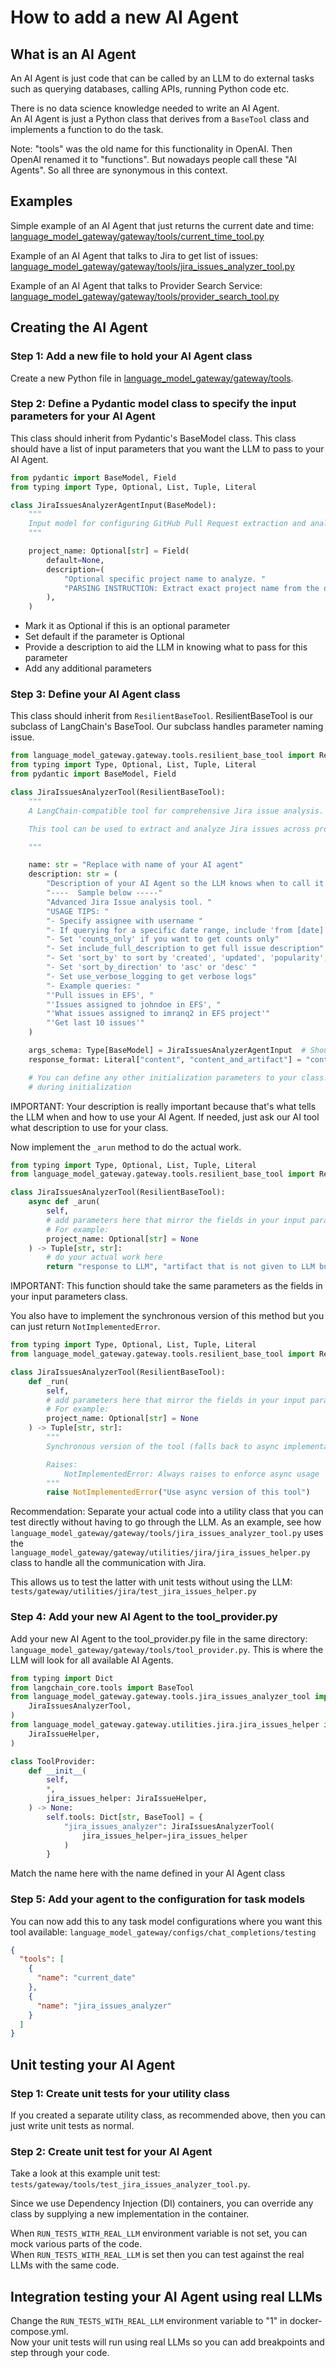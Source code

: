 # How to add a new AI Agent

## What is an AI Agent
An AI Agent is just code that can be called by an LLM to do external tasks such as querying databases, calling APIs, running Python code etc.

There is no data science knowledge needed to write an AI Agent.  
An AI Agent is just a Python class that derives from a `BaseTool` class and implements a function to do the task.

Note: "tools" was the old name for this functionality in OpenAI.  Then OpenAI renamed it to "functions".  But nowadays people call these "AI Agents".  So all three are synonymous in this context.


## Examples
Simple example of an AI Agent that just returns the current date and time:
[language_model_gateway/gateway/tools/current_time_tool.py](language_model_gateway/gateway/tools/current_time_tool.py)

Example of an AI Agent that talks to Jira to get list of issues: 
[language_model_gateway/gateway/tools/jira_issues_analyzer_tool.py](language_model_gateway/gateway/tools/jira_issues_analyzer_tool.py)

Example of an AI Agent that talks to Provider Search Service: 
[language_model_gateway/gateway/tools/provider_search_tool.py](language_model_gateway/gateway/tools/provider_search_tool.py)


## Creating the AI Agent
### Step 1: Add a new file to hold your AI Agent class
Create a new Python file in [language_model_gateway/gateway/tools](language_model_gateway/gateway/tools).  

### Step 2: Define a Pydantic model class to specify the input parameters for your AI Agent
This class should inherit from Pydantic's BaseModel class.  This class should have a list of input parameters that you want the LLM to pass to your AI Agent.

```python
from pydantic import BaseModel, Field
from typing import Type, Optional, List, Tuple, Literal

class JiraIssuesAnalyzerAgentInput(BaseModel):
    """
    Input model for configuring GitHub Pull Request extraction and analysis.
    """

    project_name: Optional[str] = Field(
        default=None,
        description=(
            "Optional specific project name to analyze. "
            "PARSING INSTRUCTION: Extract exact project name from the query if query specifies a project name. "
        ),
    )
```
- Mark it as Optional if this is an optional parameter
- Set default if the parameter is Optional
- Provide a description to aid the LLM in knowing what to pass for this parameter
- Add any additional parameters


### Step 3: Define your AI Agent class
This class should inherit from `ResilientBaseTool`. ResilientBaseTool is our subclass of LangChain's BaseTool.  Our subclass handles parameter naming issue.

```python
from language_model_gateway.gateway.tools.resilient_base_tool import ResilientBaseTool
from typing import Type, Optional, List, Tuple, Literal
from pydantic import BaseModel, Field

class JiraIssuesAnalyzerTool(ResilientBaseTool):
    """
    A LangChain-compatible tool for comprehensive Jira issue analysis.

    This tool can be used to extract and analyze Jira issues across projects and assignees.

    """

    name: str = "Replace with name of your AI agent"
    description: str = (
        "Description of your AI Agent so the LLM knows when to call it."
        "----  Sample below -----"
        "Advanced Jira Issue analysis tool. "
        "USAGE TIPS: "
        "- Specify assignee with username "
        "- If querying for a specific date range, include 'from [date] to [date]' "
        "- Set 'counts_only' if you want to get counts only"
        "- Set include_full_description to get full issue description"
        "- Set 'sort_by' to sort by 'created', 'updated', 'popularity', or 'long-running' "
        "- Set 'sort_by_direction' to 'asc' or 'desc' "
        "- Set use_verbose_logging to get verbose logs"
        "- Example queries: "
        "'Pull issues in EFS', "
        "'Issues assigned to johndoe in EFS', "
        "'What issues assigned to imranq2 in EFS project'"
        "'Get last 10 issues'"
    )

    args_schema: Type[BaseModel] = JiraIssuesAnalyzerAgentInput  # Should be the input parameters class you created above
    response_format: Literal["content", "content_and_artifact"] = "content_and_artifact"

    # You can define any other initialization parameters to your class.  These are not passed by the LLM but we can pass them 
    # during initialization
```
IMPORTANT: Your description is really important because that's what tells the LLM when and how to use your AI Agent.
If needed, just ask our AI tool what description to use for your class.

Now implement the `_arun` method to do the actual work.
```python
from typing import Type, Optional, List, Tuple, Literal
from language_model_gateway.gateway.tools.resilient_base_tool import ResilientBaseTool

class JiraIssuesAnalyzerTool(ResilientBaseTool):
    async def _arun(
        self,
        # add parameters here that mirror the fields in your input parameters class
        # For example:
        project_name: Optional[str] = None
    ) -> Tuple[str, str]:
        # do your actual work here
        return "response to LLM", "artifact that is not given to LLM but shown in the UI"
```
IMPORTANT: This function should take the same parameters as the fields in your input parameters class.

You also have to implement the synchronous version of this method but you can just return `NotImplementedError`.
```python
from typing import Type, Optional, List, Tuple, Literal
from language_model_gateway.gateway.tools.resilient_base_tool import ResilientBaseTool

class JiraIssuesAnalyzerTool(ResilientBaseTool):
    def _run(
        self,
        # add parameters here that mirror the fields in your input parameters class
        # For example:
        project_name: Optional[str] = None
    ) -> Tuple[str, str]:
        """
        Synchronous version of the tool (falls back to async implementation).

        Raises:
            NotImplementedError: Always raises to enforce async usage
        """
        raise NotImplementedError("Use async version of this tool")

```

Recommendation: Separate your actual code into a utility class that you can test directly without having to go through the LLM.
As an example, see how `language_model_gateway/gateway/tools/jira_issues_analyzer_tool.py` uses 
the `language_model_gateway/gateway/utilities/jira/jira_issues_helper.py` class to handle all the communication with Jira.

This allows us to test the latter with unit tests without using the LLM:
`tests/gateway/utilities/jira/test_jira_issues_helper.py`

### Step 4: Add your new AI Agent to the tool_provider.py
Add your new AI Agent to the tool_provider.py file in the same directory: `language_model_gateway/gateway/tools/tool_provider.py`.  This is where the LLM will look for all available AI Agents.

```python
from typing import Dict
from langchain_core.tools import BaseTool
from language_model_gateway.gateway.tools.jira_issues_analyzer_tool import (
    JiraIssuesAnalyzerTool,
)
from language_model_gateway.gateway.utilities.jira.jira_issues_helper import (
    JiraIssueHelper,
)

class ToolProvider:
    def __init__(
        self,
        *,
        jira_issues_helper: JiraIssueHelper,
    ) -> None:
        self.tools: Dict[str, BaseTool] = {
            "jira_issues_analyzer": JiraIssuesAnalyzerTool(
                jira_issues_helper=jira_issues_helper
            )
        }
 ```
Match the name here with the name defined in your AI Agent class

### Step 5: Add your agent to the configuration for task models
You can now add this to any task model configurations where you want this tool available: `language_model_gateway/configs/chat_completions/testing`

```json
{
  "tools": [
    {
      "name": "current_date"
    },
    {
      "name": "jira_issues_analyzer"
    }
  ]
}
```

## Unit testing your AI Agent

### Step 1: Create unit tests for your utility class
If you created a separate utility class, as recommended above, then you can just write unit tests as normal.


### Step 2: Create unit test for your AI Agent
Take a look at this example unit test: `tests/gateway/tools/test_jira_issues_analyzer_tool.py`.

Since we use Dependency Injection (DI) containers, you can override any class by supplying a new implementation in the container.

When `RUN_TESTS_WITH_REAL_LLM` environment variable is not set, you can mock various parts of the code.  
When `RUN_TESTS_WITH_REAL_LLM` is set then you can test against the real LLMs with the same code.

## Integration testing your AI Agent using real LLMs
Change the `RUN_TESTS_WITH_REAL_LLM` environment variable to "1" in docker-compose.yml.  
Now your unit tests will run using real LLMs so you can add breakpoints and step through your code.
